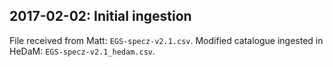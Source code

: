 ## 2017-02-02: Initial ingestion

File received from Matt: `EGS-specz-v2.1.csv`.
Modified catalogue ingested in HeDaM: `EGS-specz-v2.1_hedam.csv`.

